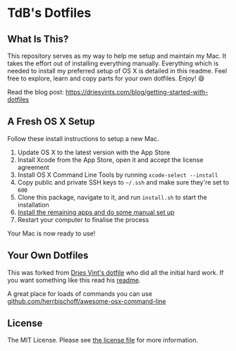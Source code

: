# TdB's Dotfiles

## What Is This?

This repository serves as my way to help me setup and maintain my Mac. It takes the effort out of installing everything manually. Everything which is needed to install my preferred setup of OS X is detailed in this readme. Feel free to explore, learn and copy parts for your own dotfiles. Enjoy! :smile:

Read the blog post: https://driesvints.com/blog/getting-started-with-dotfiles

## A Fresh OS X Setup

Follow these install instructions to setup a new Mac.

1. Update OS X to the latest version with the App Store
2. Install Xcode from the App Store, open it and accept the license agreement
3. Install OS X Command Line Tools by running `xcode-select --install`
4. Copy public and private SSH keys to `~/.ssh` and make sure they're set to `600`
5. Clone this package, navigate to it, and run `install.sh` to start the installation
6. [Install the remaining apps and do some manual set up](./manual.md)
7. Restart your computer to finalise the process

Your Mac is now ready to use!

## Your Own Dotfiles

This was forked from [Dries Vint's dotfile](https://github.com/driesvints/dotfiles/) who did all the initial hard work. If you want something like this read his [readme](https://github.com/driesvints/dotfiles/blob/master/readme.md).

A great place for loads of commands you can use [github.com/herrbischoff/awesome-osx-command-line](https://github.com/herrbischoff/awesome-osx-command-line)

## License

The MIT License. Please see [the license file](license.md) for more information.

